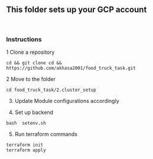 ## This folder sets up your GCP account

<br>

### Instructions
1 Clone a repository 
```
cd && git clone cd && https://github.com/akhasa2001/food_truck_task.git
```

2 Move to the folder

``` 
cd food_truck_task/2.cluster_setup
```

3. Update Module configurations accordingly

4. Set up backend
```
bash  setenv.sh
```

5. Run terraform commands
```
terraform init
terraform apply
```
